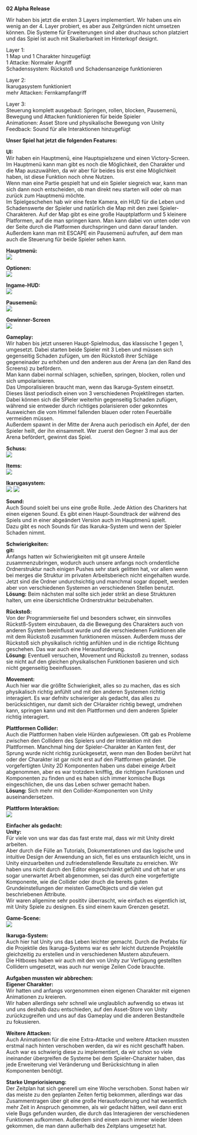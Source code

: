 **02 Alpha Release**  

Wir haben bis jetzt die ersten 3 Layers implementiert.
Wir haben uns ein wenig an der 4. Layer probiert, es aber aus Zeitgründen nicht umsetzen können. Die Systeme für Erweiterungen sind aber druchaus schon platziert und das Spiel ist auch mit Skalierbarkeit im Hinterkopf designt.

Layer 1:  
1 Map und 1 Charakter hinzugefügt  
1 Attacke: Normaler Angriff  
Schadenssystem: Rückstoß und Schadensanzeige funktionieren  

Layer 2:  
Ikarugasystem funktioniert  
mehr Attacken: Fernkampfangriff 

Layer 3:  
Steuerung komplett ausgebaut: Springen, rollen, blocken, Pausemenü, Bewegung und Attacken funktionieren für beide Spieler  
Animationen: Asset Store und physikalische Bewegung von Unity  
Feedback: Sound für alle Interaktionen hinzugefügt   

**Unser Spiel hat jetzt die folgenden Features:**

**UI:**  
Wir haben ein Hauptmenü, eine Hauptspielszene und einen Victory-Screen.
Im Hauptmenü kann man gibt es noch die Möglichkeit, den Charakter und die Map auszuwählen, da wir aber für beides bis erst eine Möglichkeit haben, ist diese Funktion noch ohne Nutzen.  
Wenn man eine Partie gespielt hat und ein Spieler siegreich war, kann man sich dann noch entscheiden, ob man direkt neu starten will oder ob man zurück zum Hauptmenü möchte.  
Im Spielgeschehen hab wir eine feste Kamera, ein HUD für die Leben und Schadenswerte der Spieler und natürlich die Map mit den zwei Spieler-Charakteren. Auf der Map gibt es eine große Hauptplatform und 5 kleinere Platformen, auf die man springen kann. Man kann dabei von unten oder von der Seite durch die Platformen durchspringen und dann darauf landen.
Außerdem kann man mit ESCAPE ein Pausemenü aufrufen, auf dem man auch die Steuerung für beide Spieler sehen kann.
  
**Hauptmenü:**  
![](./images/AlphaScreenshots/textmeshpro.png)

**Optionen:**  
![](./images/AlphaScreenshots/optionsmenu.png)

**Ingame-HUD:**  
![](./images/AlphaScreenshots/hud.PNG)

**Pausemenü:**  
![](./images/AlphaScreenshots/pause.PNG)

**Gewinner-Screen**  
![](./images/AlphaScreenshots/win.PNG)
  
**Gameplay:**  
Wir haben bis jetzt unseren Haupt-Spielmodus, das klassische 1 gegen 1, umgesetzt. Dabei starten beide Spieler mit 3 Leben und müssen sich gegenseitig Schaden zufügen, um den Rückstoß ihrer Schläge gegeneinader zu erhöhen und den anderen aus der Arena (an den Rand des Screens) zu befördern.  
Man kann dabei normal schlagen, schießen, springen, blocken, rollen und sich umpolarisieren.  
Das Umporalisieren braucht man, wenn das Ikaruga-System einsetzt. Dieses lässt periodisch einen von 3 verschiedenen Projektilregen starten. Dabei können sich die SPieler weiterhin gegenseitig Schaden zufügen, während sie entweder durch richtiges polarisieren oder gekonntes Ausweichen die vom Himmel fallenden blauen oder roten Feuerbälle vermeiden müssen.  
Außerdem spawnt in der Mitte der Arena auch periodisch ein Apfel, der den Spieler heilt, der ihn einsammelt.
Wer zuerst den Gegner 3 mal aus der Arena befördert, gewinnt das Spiel.  

**Schuss:**  
![](./images/AlphaScreenshots/arrow.PNG)

**Items:**  
![](./images/AlphaScreenshots/apple.PNG)

**Ikarugasystem:**  
![](./images/AlphaScreenshots/ikaruga.png)
![](./images/AlphaScreenshots/ikarugamodus.PNG)
  
**Sound:**  
Auch Sound soielt bei uns eine große Rolle. Jede Aktion des Charkters hat einen eigenen Sound. Es gibt einen Haupt-Soundtrack der während des Spiels und in einer abgeändert Version auch im Hauptmenü spielt.  
Dazu gibt es noch Sounds für das Ikaruka-System und wenn der Spieler Schaden nimmt.


**Schwierigkeiten:**  
**git:**  
Anfangs hatten wir Schwierigkeiten mit git unsere Anteile zusammenzubringen, wodurch auch unsere anfangs noch orndentliche Ordnerstruktur nach einigen Pushes sehr stark gelitten hat, vor allem wenn bei merges die Struktur im privaten Arbeitsberiech nicht eingehalten wurde. Jetzt sind die Ordner undurchsichtig und manchmal sogar doppelt, werden aber von verschiedenen Systemen an verschiedenen Stellen benutzt.  
**Lösung:**
Beim nächsten mal sollte sich jeder strikt an diese Strukturen halten, um eine übersichtliche Ordnerstruktur beizubehalten.

**Rückstoß:**  
Von der Programmierseite fiel und besonders schwer, ein sinnvolles Rückstß-System einzubauen, da die Bewegung des Charakters auch von anderen System beeinflusst wurde und die verschiedenen Funktionen alle mit dem Rückstoß zusammen funktioneren müssen. Außerdem muss der Rückstoß sich physikalisch richtig anfühlen und in die richtige Richtung geschehen. Das war auch eine Herausforderung.  
**Lösung:**
Eventuell versuchen, Movement und Rückstoß zu trennen, sodass sie nicht auf den gleichen physikalischen Funktionen basieren und sich nicht gegenseitig beeinflussen.  

**Movement:**  
Auch hier war die größte Schwierigkeit, alles so zu machen, das es sich physikalisch richtig anfühlt und mit den anderen Systemen richtig interagiert. Es war defnitv schwieriger als gedacht, das alles zu berücksichtigen, nur damit sich der CHarakter richtig bewegt, umdrehen kann, springen kann und mit den Plattformen und dem anderen Spieler richtig interagiert.

**Plattformen Collider:**  
Auch die Plattformen haben viele Hürden aufgewiesen. Oft gab es Probleme zwischen den Collidern des Spielers und der Interaktion mit den Plattformen. Manchmal hing der Spieler-Charakter an Kanten fest, der Sprung wurde nicht richtig zurückgesetzt, wenn man den Boden berührt hat oder der Charakter ist gar nicht erst auf den Plattformen gelandet. Die vorgefertigten Unity 2D Komponenten haben uns dabei eineige Arbeit abgenommen, aber es war trotzdem knifflig, die richtigen Funktionen und Komponenten zu finden und es haben sich immer komische Bugs eingeschlichen, die uns das Leben schwer gemacht haben.  
**Lösung:** Sich mehr mit den Collider-Komponenten von Unity auseinandersetzen.

**Plattform Interaktion:**  
![](./images/AlphaScreenshots/platformjump.png)

**Einfacher als gedacht:**  
**Unity:**  
Für viele von uns war das das fast erste mal, dass wir mit Unity direkt arbeiten.  
Aber durch die Fülle an Tutorials, Dokumentationen und das logische und intuitive Design der Anwendung an sich, fiel es uns erstaunlich leicht, uns in Unity einzuarbeiten und zufriedenstellende Resultate zu erreichen. Wir haben uns nicht durch den Editor eingeschränkt gefühlt und oft hat er uns sogar unerwartet Arbeit abgenommen, sei das durch eine vorgefertigte Komponente, wie die Collider oder druch die bereits guten Grundeinstellungen der meisten GameObjects und die vielen gut beschriebenen Attribute.  
Wir waren allgemine sehr posititv überrascht, wie einfach es eigentlich ist, mit Unity Spiele zu designen. Es sind einem kaum Grenzen gesetzt.  

**Game-Scene:**  
![](./images/AlphaScreenshots/Platformcolliders.png)

**Ikaruga-System:**  
Auch hier hat Unity uns das Leben leichter gemacht. Durch die Prefabs für die Projektile des Ikaruga-Systems war es sehr leicht dutzende Projektile gleichzeitig zu erstellen und in verschiedenen Mustern abzufeuern.  
Die Hitboxes haben wir auch mit den von Unity zur Verfügung gestellten Collidern umgesetzt, was auch nur wenige Zeilen Code brauchte.  


**Aufgaben mussten wir abbrechen:**  
**Eigener Charakter:**  
Wir hatten und anfangs vorgenommen einen eigenen Charakter mit eigenen Animationen zu kreieren.  
Wir haben allerdings sehr schnell wie unglaublich aufwendig so etwas ist und uns deshalb dazu entschieden, auf den Asset-Store von Unity zurückzugreifen und uns auf das Gameplay und die anderen Bestandteile zu fokusieren.

**Weitere Attacken:**  
Auch Animationen für die eine Extra-Attacke und weitere Attacken mussten erstmal nach hinten verschoben werden, da wir es nicht geschafft haben. Auch war es schwierig diese zu implementiert, da wir schon so viele ineinander übergreifen de Systeme bei dem Spieler-Charakter haben, das jede Erweiterung viel Veränderung und Berücksichtung in allen Komponenten benötigt.


**Starke Umpriorisierung:**  
Der Zeitplan hat sich generell um eine Woche verschoben.
Sonst haben wir das meiste zu den geplanten Zeiten fertig bekommen, allerdings war das Zusammentragen über git eine große Herausforderung und hat wesentlich mehr Zeit in Anspruch genommen, als wir gedacht hätten, weil dann erst viele Bugs gefunden wurden, die durch das Interagieren der verschiedenen Funktionen aufkommen.
Außerdem sind einem auch immer wieder Ideen gekommen, die man dann außerhalb des Zeitplans umgesetzt hat.




